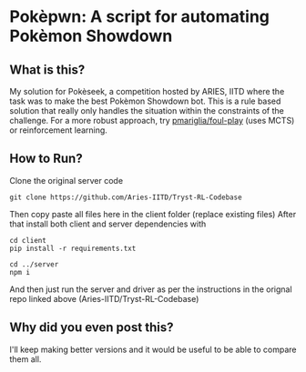 # Pokèpwn: A script for automating Pokèmon Showdown

## What is this?
My solution for Pokèseek, a competition hosted by ARIES, IITD where the task was to make the best Pokèmon Showdown bot.
This is a rule based solution that really only handles the situation within the constraints of the challenge. For a more robust approach, try [pmariglia/foul-play](https://github.com/pmariglia/foul-play) (uses MCTS) or reinforcement learning.

## How to Run?
Clone the original server code
```
git clone https://github.com/Aries-IITD/Tryst-RL-Codebase
```

Then copy paste all files here in the client folder (replace existing files)
After that install both client and server dependencies with

```
cd client
pip install -r requirements.txt

cd ../server
npm i
```

And then just run the server and driver as per the instructions in the orignal repo linked above (Aries-IITD/Tryst-RL-Codebase)

## Why did you even post this?
I'll keep making better versions and it would be useful to be able to compare them all.
##

